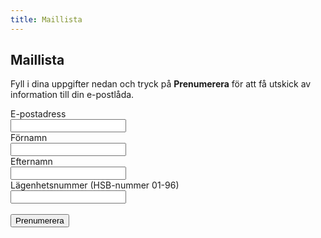 ```yaml
---
title: Maillista
---
```


## Maillista 
Fyll i dina uppgifter nedan och tryck på **Prenumerera** för att få utskick av information till din e-postlåda.

<form method="POST" action="https://gansub.com/s/USajuEUBRVlcIfz7ICbQ/">
    <table style="width:100%">
        <tr>
            <div>
                <label for="email">E-postadress</label>
                <br />
                <input type="text" id="email" name="email" />
            </div>
        </tr>
        <tr>
            <div>
                <label for="first_name">Förnamn</label>
                <br />
                <input type="text" id="first_name" name="first_name" />
            </div>
        </tr>
        <tr>
            <div>
                <label for="last_name">Efternamn</label>
                <br />
                <input type="text" id="last_name" name="last_name" />
            </div>
        </tr>
        <tr>
            <div>
                <label for="lagenhetsnummer">Lägenhetsnummer (HSB-nummer 01-96)</label>
                <br />
                <input type="text" id="lagenhetsnummer" name="lagenhetsnummer" />
            </div>
        </tr>
        <tr>
            <div>
                <br />
                <input type="hidden" name="gan_repeat_email" />
                <input type="submit" value="Prenumerera" />
            </div>        
        </tr>
    </table>
</form>